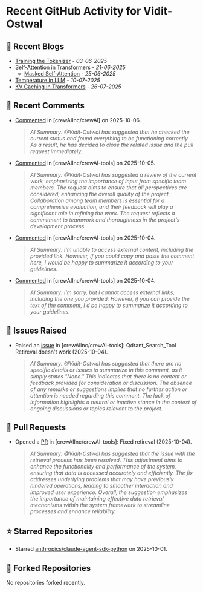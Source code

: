 # Recent GitHub Activity for Vidit-Ostwal

## 📝 Recent Blogs
- [Training the Tokenizer](https://www.notion.so/207e478805d48090b34fcc5c8e8c3c01?v=207e478805d480cfac6c000ca3c80482) - *03-06-2025*
- [Self-Attention in Transformers](https://www.notion.so/viditostwal/Self-Attention-in-Transformers-216e478805d48005b515fac90e1d76e0) - *21-06-2025*
  - [Masked Self-Attention](https://www.notion.so/viditostwal/Self-Attention-in-Transformers-216e478805d48005b515fac90e1d76e0) - *25-06-2025*
- [Temperature in LLM](https://open.substack.com/pub/viditostwal/p/how-does-temperature-changes-the?r=m52qu&utm_campaign=post&utm_medium=web&showWelcomeOnShare=false) - *10-07-2025*
- [KV Caching in Transformers](https://open.substack.com/pub/viditostwal/p/kv-key-value-cache-in-transformers?r=m52qu&utm_campaign=post&utm_medium=web&showWelcomeOnShare=false) - *26-07-2025*
## 💬 Recent Comments
- [Commented](https://github.com/crewAIInc/crewAI/issues/3559#issuecomment-3372724769) in [crewAIInc/crewAI] on 2025-10-06.
  > *AI Summary: @Vidit-Ostwal has suggested that he checked the current status and found everything to be functioning correctly. As a result, he has decided to close the related issue and the pull request immediately.*
- [Commented](https://github.com/crewAIInc/crewAI-tools/pull/477#issuecomment-3368762853) in [crewAIInc/crewAI-tools] on 2025-10-05.
  > *AI Summary: @Vidit-Ostwal has suggested a review of the current work, emphasizing the importance of input from specific team members. The request aims to ensure that all perspectives are considered, enhancing the overall quality of the project. Collaboration among team members is essential for a comprehensive evaluation, and their feedback will play a significant role in refining the work. The request reflects a commitment to teamwork and thoroughness in the project's development process.*
- [Commented](https://github.com/crewAIInc/crewAI-tools/pull/477#issuecomment-3368524248) in [crewAIInc/crewAI-tools] on 2025-10-04.
  > *AI Summary: I'm unable to access external content, including the provided link. However, if you could copy and paste the comment here, I would be happy to summarize it according to your guidelines.*
- [Commented](https://github.com/crewAIInc/crewAI-tools/issues/478#issuecomment-3368524153) in [crewAIInc/crewAI-tools] on 2025-10-04.
  > *AI Summary: I'm sorry, but I cannot access external links, including the one you provided. However, if you can provide the text of the comment, I'd be happy to summarize it according to your guidelines.*

## 🐛 Issues Raised
- Raised an [issue](https://github.com/crewAIInc/crewAI-tools/issues/478) in [crewAIInc/crewAI-tools]: Qdrant_Search_Tool Retireval doesn't work (2025-10-04).
  > *AI Summary: @Vidit-Ostwal has suggested that there are no specific details or issues to summarize in this comment, as it simply states "None." This indicates that there is no content or feedback provided for consideration or discussion. The absence of any remarks or suggestions implies that no further action or attention is needed regarding this comment. The lack of information highlights a neutral or inactive stance in the context of ongoing discussions or topics relevant to the project.*

## 🚀 Pull Requests
- Opened a [PR](https://github.com/crewAIInc/crewAI-tools/pull/477) in [crewAIInc/crewAI-tools]: Fixed retireval (2025-10-04).
  > *AI Summary: @Vidit-Ostwal has suggested that the issue with the retrieval process has been resolved. This adjustment aims to enhance the functionality and performance of the system, ensuring that data is accessed accurately and efficiently. The fix addresses underlying problems that may have previously hindered operations, leading to smoother interaction and improved user experience. Overall, the suggestion emphasizes the importance of maintaining effective data retrieval mechanisms within the system framework to streamline processes and enhance reliability.*

## ⭐ Starred Repositories
- Starred [anthropics/claude-agent-sdk-python](https://github.com/anthropics/claude-agent-sdk-python) on 2025-10-01.

## 🍴 Forked Repositories
No repositories forked recently.
